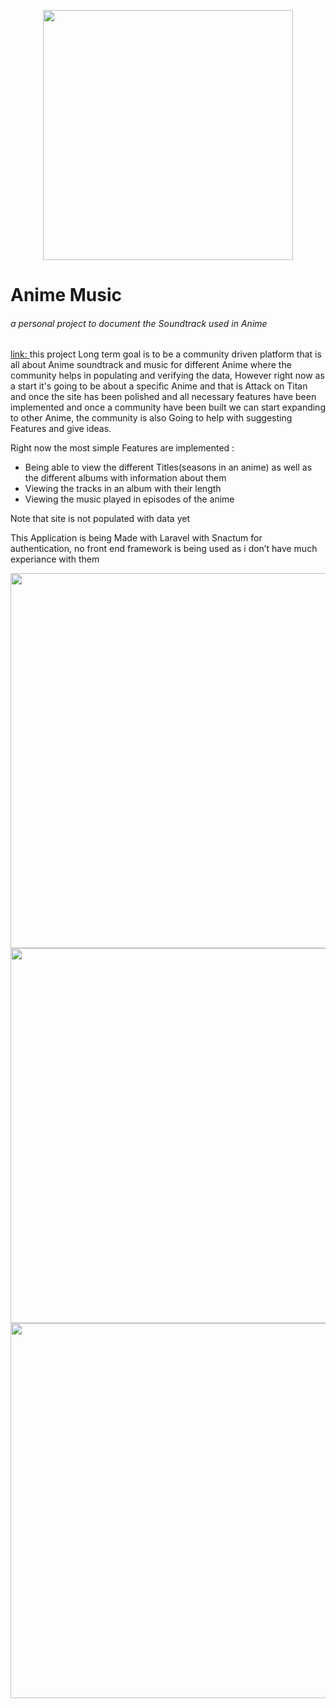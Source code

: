 <p align="center"><a href="https://laravel.com" target="_blank"><img src="https://www.tvguide.com/a/img/resize/ee62836913f7889ca58fa85a63f4cd3e7db5bb17/hub/2022/03/24/6262630b-e2a4-49da-be04-ee21f74fd90f/recs-attackontitan3.jpg?auto=webp&width=1092" width="400"></a></p>

# Anime Music
###### a personal project to document the Soundtrack used in Anime
<a href="http://dode.host">link: </a>
this project Long term goal is to be a community driven platform that is all about Anime soundtrack and music for different Anime where  the community helps in populating and verifying the data, However right now as a start it's going to be about a specific Anime and that is Attack on Titan and once the site has been polished and all necessary features have been implemented and once a community have been built we can start expanding to other Anime, the community is also Going to help with suggesting Features and give ideas. 

Right now the most simple Features are implemented :
- Being able to view the different Titles(seasons in an anime) as well as the different albums with information about them
- Viewing the tracks in an album with their length
- Viewing the music played in episodes of the anime
 
Note that site is not populated with data yet
 
This Application is being Made with Laravel with Snactum for authentication, no front end framework is being used as i don’t have much experiance with them 

<img src="https://media.discordapp.net/attachments/626582685057548301/980924409239973968/unknown.png" width="600">

<img src="https://media.discordapp.net/attachments/626582685057548301/980924552139907123/unknown.png" width="600">

<img src="https://cdn.discordapp.com/attachments/626582685057548301/980924855446818886/unknown.png" width="600">
